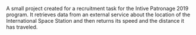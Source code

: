 A small project created for a recruitment task for the Intive Patronage 2019 program. It retrieves data from an external service about the location of the International Space Station and then returns its speed and the distance it has traveled.
